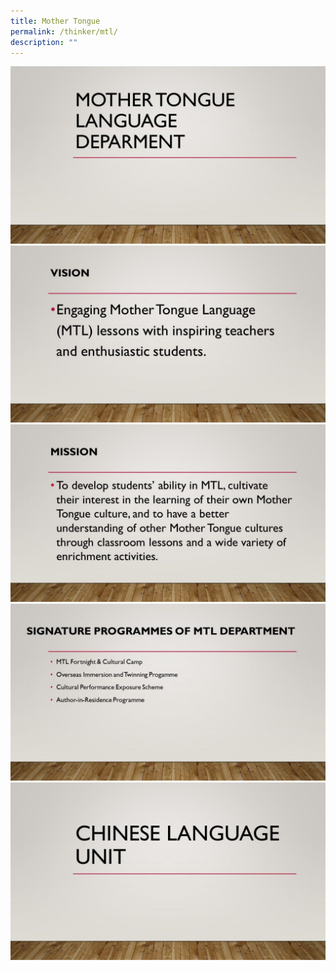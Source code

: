 ```yaml
---
title: Mother Tongue
permalink: /thinker/mtl/
description: ""
---
```

![](/images/Student%20Thinker/MTL%20(1).jpg)
![](/images/Student%20Thinker/MTL%20(2).jpg)
![](/images/Student%20Thinker/MTL%20(3).jpg)
![](/images/Student%20Thinker/MTL%20(4).jpg)
![](/images/Student%20Thinker/MTL%20(5).jpg)